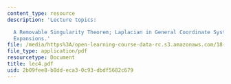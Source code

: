 ```yaml
---
content_type: resource
description: 'Lecture topics:

  A Removable Singularity Theorem; Laplacian in General Coordinate Systems; Asymptotic
  Expansions.'
file: /media/https%3A/open-learning-course-data-rc.s3.amazonaws.com/18-156-differential-analysis-spring-2004/2b09fee8b8ddeca30c93dbdf5682c679_lec4.pdf
file_type: application/pdf
resourcetype: Document
title: lec4.pdf
uid: 2b09fee8-b8dd-eca3-0c93-dbdf5682c679
---
```

